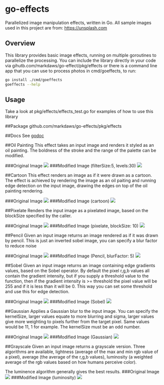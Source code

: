 # go-effects
Parallelized image manipulation effects, written in Go. All sample images used in this project are from: https://unsplash.com

## Overview
This library provides basic image effects, running on multiple goroutines to parallelize the processing. You can include the library directly in your code via gihutb.com/markdaws/go-effect/pkg/effects or there is a command line app that you can use to process photos in cmd/goeffects, to run:

```bash
go install ./cmd/goeffects 
goeffects --help
```

## Usage
Take a look at pkg/effects/effects_test.go for examples of how to use this library

##Package
github.com/markdaws/go-effects/pkg/effects

##Docs
See [godoc](https://godoc.org/github.com/markdaws/go-effects/pkg/effects)


##Oil Painting
This effect takes an input image and renders it styled as an oil painting. The boldness of the stroke and the range of the palette can be modified.

###Original Image
![](examples/mountain.jpg)
###Modified Image (filterSize:5, levels:30)
![](examples/mountain-oil-15-30.jpg)


##Cartoon
This effect renders an image as if it were drawn as a cartoon. The effect is achieved by rendering the image as an oil paiting and running edge detection on the input image, drawing the edges on top of the oil painting rendering.

###Original Image
![](examples/turtle.jpg)
###Modified Image (cartoon)
![](examples/turtle-cartoon.png)


##Pixelate
Renders the input image as a pixelated image, based on the blockSize specified by the caller.

###Original Image
![](examples/mountain.jpg)
###Modified Image (pixelate, blockSize: 10)
![](examples/mountain-pixelate-10.png)


##Pencil
Given an input image returns an image rendered as if it was drawn by pencil. This is just an inverted sobel image, you can specify a blur factor to reduce noise

###Original Image
![](examples/houses.jpg)
###Modified Image (Pencil, blurFactor: 5)
![](examples/houses-pencil.jpg)


##Sobel
Given an input image returns an image containing edge gradients values, based on the Sobel operator.  By default the pixel r,g,b values all contain the gradient intensity, but if you supply a threshold value to the function, then if the gradient intensity is >= threshold the pixel value will be 255 and if it is less than it will be 0.  This way you can set some threshold and use this for edge detection.

###Original Image
![](examples/turtle.jpg)
###Modified Image (Sobel)
![](examples/turtle-sobel.png)


##Gaussian
Applies a Gaussian blur to the input image. You can specify the kernelSize, larger values equate to more blurring and sigma, larger values give more weighting to pixels further from the target pixel.  Same values would be 11, 1 for example. The kernelSize must be an odd number.

###Original Image
![](examples/face.jpg)
###Modified Image (Gaussian)
![](examples/face-gaussian.png)


##Grayscale
Given an input image returns a grayscale version. Three algorithms are available, lightness (average of the max and min rgb value of a pixel), average (the average of the r,g,b values), luminosity (a weighted average of the rgb values based on how humans perceive color).

The luminence algorithm generally gives the best results.
###Original Image
![](examples/cabin.jpg)
###Modified Image (luminosity)
![](examples/cabin-gray-luminosity.png)
